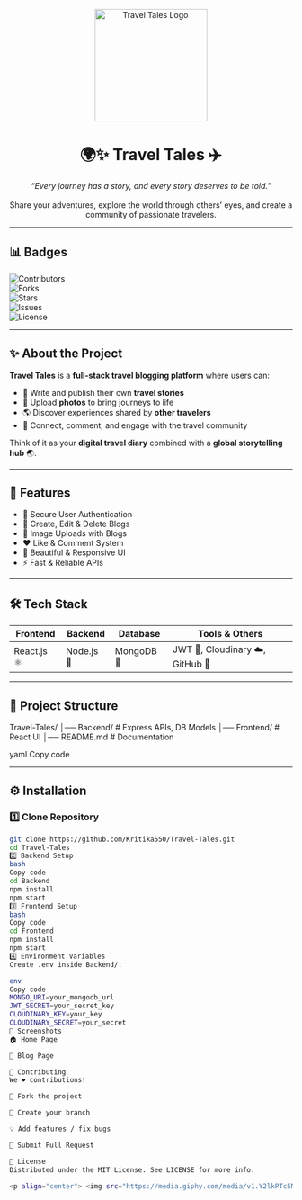 <!-- BANNER -->
<p align="center">
  <img src="https://img.freepik.com/premium-vector/travel-logo-design-template_145155-121.jpg" width="200" alt="Travel Tales Logo"/>
</p>

<h1 align="center">🌍✨ Travel Tales ✈️</h1>

<p align="center">
  <i>“Every journey has a story, and every story deserves to be told.”</i>  
  <br/><br/>
  Share your adventures, explore the world through others’ eyes, and create a community of passionate travelers.  
</p>

---

## 📊 Badges  
![Contributors](https://img.shields.io/github/contributors/Kritika550/Travel-Tales?color=blue&style=for-the-badge)  
![Forks](https://img.shields.io/github/forks/Kritika550/Travel-Tales?style=for-the-badge)  
![Stars](https://img.shields.io/github/stars/Kritika550/Travel-Tales?style=for-the-badge)  
![Issues](https://img.shields.io/github/issues/Kritika550/Travel-Tales?color=red&style=for-the-badge)  
![License](https://img.shields.io/github/license/Kritika550/Travel-Tales?color=brightgreen&style=for-the-badge)  

---

## ✨ About the Project  
**Travel Tales** is a **full-stack travel blogging platform** where users can:  
- 📝 Write and publish their own **travel stories**  
- 📸 Upload **photos** to bring journeys to life  
- 🌎 Discover experiences shared by **other travelers**  
- 💬 Connect, comment, and engage with the travel community  

Think of it as your **digital travel diary** combined with a **global storytelling hub** 🌏.  

---

## 🚀 Features  
- 🔐 Secure User Authentication  
- 📝 Create, Edit & Delete Blogs  
- 📂 Image Uploads with Blogs  
- ❤️ Like & Comment System  
- 🎨 Beautiful & Responsive UI  
- ⚡ Fast & Reliable APIs  

---

## 🛠️ Tech Stack  

| **Frontend** | **Backend** | **Database** | **Tools & Others** |
|--------------|-------------|--------------|---------------------|
| React.js ⚛️  | Node.js 🚀  | MongoDB 🍃   | JWT 🔑, Cloudinary ☁️, GitHub 🐙 |

---

## 📂 Project Structure  
Travel-Tales/
│── Backend/ # Express APIs, DB Models
│── Frontend/ # React UI
│── README.md # Documentation

yaml
Copy code

---

## ⚙️ Installation  

### 1️⃣ Clone Repository  
```bash
git clone https://github.com/Kritika550/Travel-Tales.git
cd Travel-Tales
2️⃣ Backend Setup
bash
Copy code
cd Backend
npm install
npm start
3️⃣ Frontend Setup
bash
Copy code
cd Frontend
npm install
npm start
4️⃣ Environment Variables
Create .env inside Backend/:

env
Copy code
MONGO_URI=your_mongodb_url
JWT_SECRET=your_secret_key
CLOUDINARY_KEY=your_key
CLOUDINARY_SECRET=your_secret
📸 Screenshots
🏠 Home Page

📖 Blog Page

🤝 Contributing
We ❤️ contributions!

🍴 Fork the project

🌱 Create your branch

💡 Add features / fix bugs

🚀 Submit Pull Request

📜 License
Distributed under the MIT License. See LICENSE for more info.

<p align="center"> <img src="https://media.giphy.com/media/v1.Y2lkPTc5MGI3NjExZDE4N2Q2OTQyNjg0YzFkZTg0ZTE4ZjM2ZjFjNjRiZjRlYjRjNGUwOCZjdD1n/3oriO0OEd9QIDdllqo/giphy.gif" width="200"/> </p> <h3 align="center">✨ Made with ❤️ by Travelers, for Travelers ✨</h3> ```

